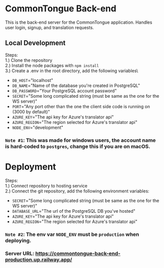 # CommonTongue  Back-end
This is the back-end server for the CommonTongue application. Handles user login, signup, and translation requests.

## Local Development
Steps:\
1.) Clone the repository\
2.) Install the node packages with `npm install`\
3.) Create a .env in the root directory, add the following variables\
- `DB_HOST`="localhost"
- `DB_NAME`="Name of the database you're created in PostgreSQL"
- `DB_PASSWORD`="Your PostgreSQL account password"
- `SECRET`="Some long complicated string (must be same as the one for the WS server)"
- `PORT`="Any port other than the one the client side code is running on (3000 by default)"
- `AZURE_KEY`="The api key for Azure's translator api"
- `AZURE_REGION`="The region selected for Azure's translator api"
- `NODE_ENV`="development"

### `Note #1`: This was made for windows users, the account name is hard-coded to `postgres`, change this if you are on macOS.

# Deployment
Steps:\
1.) Connect repository to hosting service\
2.) Connect the git repository, add the following environment variables:
- `SECRET`="Some long complicated string (must be same as the one for the WS server)"
- `DATABASE_URL`="The url of the PostgreSQL DB you've hosted"
- `AZURE_KEY`="The api key for Azure's translator api"
- `AZURE_REGION`="The region selected for Azure's translator api"

### `Note #2`: The env var `NODE_ENV` must be `production` when deploying.

### Server URL: https://commontongue-back-end-production.up.railway.app/

